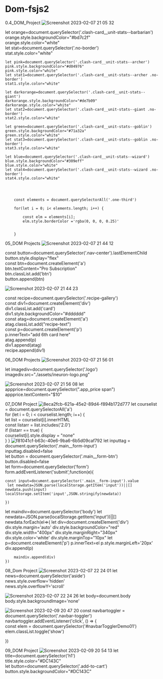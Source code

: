 # Dom-fsjs2
 0.4_DOM_Project
 ![Screenshot 2023-02-07 21 05 32](https://user-images.githubusercontent.com/105919665/217297374-f543da57-0fab-4c05-828e-31b959be7471.png)
  
  let orange=document.querySelector('.clash-card__unit-stats--barbarian') <br>
    orange.style.backgroundColor="#bd7c2f"  <br>
    orange.style.color="white"  <br>
    let stat=document.querySelector('.no-border')<br>
    stat.style.color="white"

    let pink=document.querySelector('.clash-card__unit-stats--archer')
    pink.style.backgroundColor="#d04976"
    pink.style.color="white"
    let stat1=document.querySelector('.clash-card__unit-stats--archer .no-border')
    stat1.style.color="white"

    let darkorange=document.querySelector('.clash-card__unit-stats--giant')
    darkorange.style.backgroundColor="#de7b09"
    darkorange.style.color="white"
    let stat2=document.querySelector('.clash-card__unit-stats--giant .no-border')
    stat2.style.color="white"
      
    let green=document.querySelector('.clash-card__unit-stats--goblin')
    green.style.backgroundColor="#71a32a"
    green.style.color="white"
    let stat3=document.querySelector('.clash-card__unit-stats--goblin .no-border')
    stat3.style.color="white"

    let blue=document.querySelector('.clash-card__unit-stats--wizard')
    blue.style.backgroundColor="#309eff"
    blue.style.color="white"
    let stat4=document.querySelector('.clash-card__unit-stats--wizard .no-border')
    stat4.style.color="white"




        const elements = document.querySelectorAll('.one-third')

        for(let i = 0; i< elements.length; i++) {

            const elm = elements[i];
            elm.style.borderColor ='rgba(0, 0, 0, 0.25)'


        }
        
        
  05_DOM Projects
  ![Screenshot 2023-02-07 21 44 12](https://user-images.githubusercontent.com/105919665/217300640-6edffbae-9151-42ae-b8aa-773e6e518fcd.png)
  
   const button=document.querySelector('.nav-center').lastElementChild  <br>
    button.style.display="flex"  <br>
    const btn=document.createElement('a') <br>
    btn.textContent="Pro Subscription" <br>
    btn.classList.add('btn')  <br>
    button.append(btn)       


![Screenshot 2023-02-07 21 44 23](https://user-images.githubusercontent.com/105919665/217301237-3340b6e8-e086-4208-8202-c81ec258ab9a.png)

const recipe=document.querySelector('.recipe-gallery') <br>
    const div1=document.createElement('div')  <br>
    div1.classList.add('card')     <br>
   div1.style.backgroundColor="#dddddd"   <br>
    const atag=document.createElement('a')   <br>
     atag.classList.add("recipe-text")    <br>
     const p=document.createElement('p')   <br>
    p.innerText="add 6th card here"     <br>
    atag.append(p)  <br>
    div1.append(atag)  <br>
    recipe.append(div1)

06_DOM Projects
![Screenshot 2023-02-07 21 56 01](https://user-images.githubusercontent.com/105919665/217303774-bc1925f2-28c8-46fa-8034-f341838b8cae.png)

let imagediv=document.querySelector('.logo') <br>
   imagediv.src="./assets/ineuron-logo.png" 
   
![Screenshot 2023-02-07 21 56 08](https://user-images.githubusercontent.com/105919665/217304388-10a605d2-dc14-486b-8cdd-f9cdeaf37934.png)
let appprice=document.querySelector(".app_price span") <br>
   appprice.textContent="$10"
   
 07_DOM Project
 ![8eca2fcb-621a-45e2-89d4-f894b172d777](https://user-images.githubusercontent.com/105919665/217308913-1be30caa-4bfc-4c4c-bb66-5e283ed9cd4a.jpeg)
 let courselist = document.querySelectorAll('a')  <br>
for (let i = 0; i < courselist.length; i++) {  <br>
    let list = courselist[i].innerHTML  <br>
    const listarr = list.includes('2.0')  <br>
    if (listarr == true) {  <br> 
        courselist[i].style.display = "none"  <br>
    }
}
![f81041cf-b63c-40e6-9ba6-6b5d09caf792](https://user-images.githubusercontent.com/105919665/217309316-932a3760-db29-48f6-b7af-f7de79e89066.jpeg)
let inputtag = document.querySelector('.main__form-input') <br>
inputtag.disabled=false  <br>
let button = document.querySelector('.main__form-btn')  <br>
button.disabled=false  <br>
let form=document.querySelector('form')  <br>
  form.addEventListener('submit',function(e){  
    
    const input=document.querySelector('.main__form-input').value  
     let newdata=JSON.parse(localStorage.getItem('input'))||[]  
    newdata.push(input)   
    localStorage.setItem('input',JSON.stringify(newdata))

    })
  let maindiv=document.querySelector('body')
    let newdata=JSON.parse(localStorage.getItem('input'))||[]
    newdata.forEach(el=>{
        let div=document.createElement('div')
        div.style.margin='auto'
        div.style.backgroundColor="red"
        div.style.width="400px"
        div.style.marginRight="340px"
        div.style.color='white'
        div.style.marginTop="10px"
        let p=document.createElement('p')
        p.innerText=el
        p.style.marginLeft='20px'
        div.append(p)
    
        maindiv.append(div)
    })

08_Dom Project
![Screenshot 2023-02-07 22 24 01](https://user-images.githubusercontent.com/105919665/217852032-6f0225b4-5496-494e-9d9a-b52b567356c4.png)
let news=document.querySelector('aside') <br>
  news.style.overflow='hidden' <br>
  news.style.overflowY='scroll' 
  
  ![Screenshot 2023-02-07 22 24 26](https://user-images.githubusercontent.com/105919665/217853137-9eb9ab97-fed8-4c84-b366-4c9bd757741a.png)
  let body=document.body <br>
  body.style.backgroundImage='none'
  
  ![Screenshot 2023-02-09 20 47 20](https://user-images.githubusercontent.com/105919665/217853584-0713d0fc-72de-4f0d-b554-f964cc96a4ec.png)
  const navbartoggler = document.querySelector('.navbar-toggler') <br>
  navbartoggler.addEventListener('click', () => { <br>
    const elem = document.querySelector('#navbarTogglerDemo01') <br>
    elem.classList.toggle('show') <br>
    
  })
  
  09_DOM Project
  ![Screenshot 2023-02-09 20 54 13](https://user-images.githubusercontent.com/105919665/217855919-cc5288c8-2d76-4d98-9939-4cd084c1f505.png)
 let title=document.querySelector('h1') <br>
   title.style.color="#DC143C" <br>
 let button=document.querySelector('.add-to-cart') <br>
  button.style.backgroundColor="#DC143C" <br>

   
  
